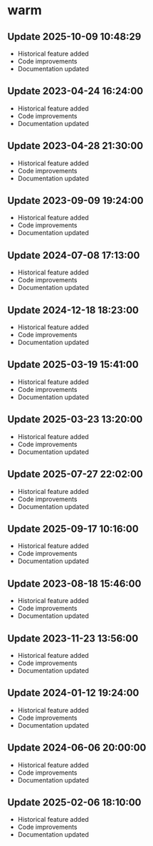 # warm

## Update 2025-10-09 10:48:29
- Historical feature added
- Code improvements
- Documentation updated

## Update 2023-04-24 16:24:00
- Historical feature added
- Code improvements
- Documentation updated

## Update 2023-04-28 21:30:00
- Historical feature added
- Code improvements
- Documentation updated

## Update 2023-09-09 19:24:00
- Historical feature added
- Code improvements
- Documentation updated

## Update 2024-07-08 17:13:00
- Historical feature added
- Code improvements
- Documentation updated

## Update 2024-12-18 18:23:00
- Historical feature added
- Code improvements
- Documentation updated

## Update 2025-03-19 15:41:00
- Historical feature added
- Code improvements
- Documentation updated

## Update 2025-03-23 13:20:00
- Historical feature added
- Code improvements
- Documentation updated

## Update 2025-07-27 22:02:00
- Historical feature added
- Code improvements
- Documentation updated

## Update 2025-09-17 10:16:00
- Historical feature added
- Code improvements
- Documentation updated

## Update 2023-08-18 15:46:00
- Historical feature added
- Code improvements
- Documentation updated

## Update 2023-11-23 13:56:00
- Historical feature added
- Code improvements
- Documentation updated

## Update 2024-01-12 19:24:00
- Historical feature added
- Code improvements
- Documentation updated

## Update 2024-06-06 20:00:00
- Historical feature added
- Code improvements
- Documentation updated

## Update 2025-02-06 18:10:00
- Historical feature added
- Code improvements
- Documentation updated